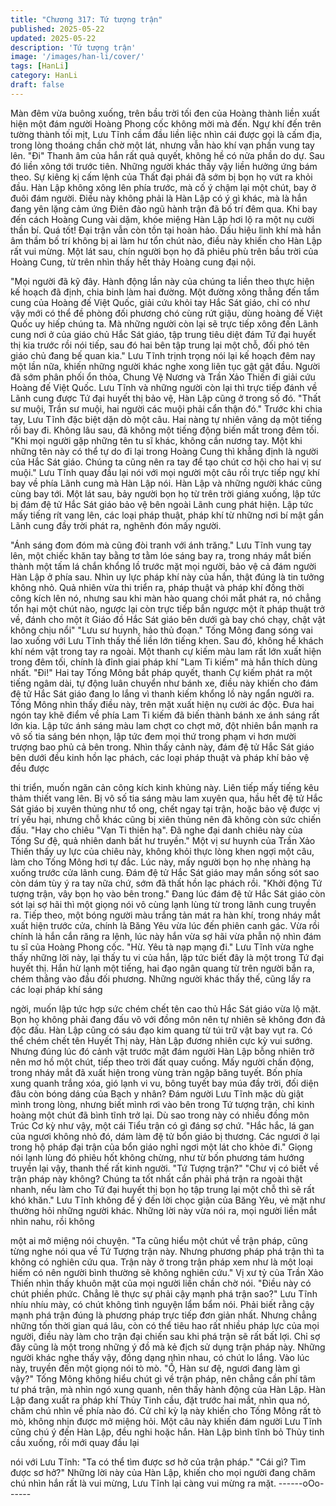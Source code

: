 ```yaml
---
title: "Chương 317: Tứ tượng trận"
published: 2025-05-22
updated: 2025-05-22
description: 'Tứ tượng trận'
image: '/images/han-li/cover/'
tags: [HanLi]
category: HanLi
draft: false
---
```


Màn đêm vừa buông xuống, trên bầu trời tối đen của Hoàng
thành liền xuất hiện một đám người Hoàng Phong cốc không mời
mà đến.
Ngự khí đến trên tường thành tối mịt, Lưu Tĩnh cầm đầu liền liệc
nhìn cái được gọi là cấm địa, trong lòng thoáng chần chờ một lát,
nhưng vẫn hào khí vạn phần vung tay lên.
"Đi"
Thanh âm của hắn rất quả quyết, không hề có nửa phần do dự.
Sau đó liền xông tới trước tiên.
Những người khác thấy vậy liền hưởng ứng bám theo. Sự kiêng
kị cấm lệnh của Thất đại phái đã sớm bị bọn họ vứt ra khỏi đầu.
Hàn Lập không xông lên phía trước, mà cố ý chậm lại một chút,
bay ở đuôi đám người.
Điều này không phải là Hàn Lập có ý gì khác, mà là hắn đang yên
lặng cảm ứng Điên đảo ngũ hành trận đã bố trí đêm qua.
Khi bay đến cách Hoàng Cung vài dặm, khóe miệng Hàn Lập hơi
lộ ra một nụ cười thần bí.
Quá tốt! Đại trận vẫn còn tồn tại hoàn hảo. Dấu hiệu linh khí mà
hắn âm thầm bố trí không bị ai làm hư tổn chút nào, điều này
khiến cho Hàn Lập rất vui mừng.
Một lát sau, chín người bọn họ đã phiêu phù trên bầu trời của
Hoàng Cung, từ trên nhìn thấy hết thảy Hoàng cung đại nội.

"Mọi người đã kỹ đây. Hành động lần này của chúng ta liền theo
thực hiện kế hoạch đã định, chia binh làm hai đường. Một đường
xông thẳng đến tẩm cung của Hoàng đế Việt Quốc, giải cứu khỏi
tay Hắc Sát giáo, chỉ có như vậy mới có thể đề phòng đối phương
chó cùng rứt giậu, dùng hoàng đế Việt Quốc uy hiếp chúng ta. Mà
những người còn lại sẽ trực tiếp xông đến Lãnh cung nơi ở của
giáo chủ Hắc Sát giáo, tập trung tiêu diệt đám Tứ đại huyết thị kia
trước rồi nói tiếp, sau đó hai bên tập trung lại một chỗ, đối phó tên
giáo chủ đang bế quan kia." Lưu Tĩnh trịnh trọng nói lại kế hoạch
đêm nay một lần nữa, khiến những người khác nghe xong liên tục
gật gật đầu.
Người đã sớm phân phối ổn thỏa, Chung Vệ Nương và Trần Xảo
Thiến đi giải cứu Hoàng đế Việt Quốc. Lưu Tĩnh và những người
còn lại thì trực tiếp đánh về Lãnh cung được Tứ đại huyết thị bảo
vệ, Hàn Lập cũng ở trong số đó.
"Thất sư muội, Trần sư muội, hai người các muội phải cẩn thận
đó." Trước khi chia tay, Lưu Tĩnh đặc biệt dặn dò một câu.
Hai nàng tự nhiên vâng dạ một tiếng rồi bay đi.
Không lâu sau, đã không một tiếng động biến mất trong đêm tối.
"Khi mọi người gặp những tên tu sĩ khác, không cần nương tay.
Một khi những tên này có thể tự do đi lại trong Hoàng Cung thì
khẳng định là người của Hắc Sát giáo. Chúng ta cũng nên ra tay
để tạo chút cơ hội cho hai vị sư muội." Lưu Tĩnh quay đầu lại nói
với mọi người một câu rồi trực tiếp ngự khí bay về phía Lãnh
cung mà Hàn Lập nói.
Hàn Lập và những người khác cũng cùng bay tới.
Một lát sau, bảy người bọn họ từ trên trời giáng xuống, lập tức bị
đám đệ tử Hắc Sát giáo bảo vệ bên ngoài Lãnh cung phát hiện.
Lập tức mấy tiếng rít vang lên, các loại pháp thuật, pháp khí từ
những nơi bí mật gần Lãnh cung đầy trời phát ra, nghênh đón
mấy người.

"Ánh sáng đom đóm mà cũng đòi tranh với ánh trăng."
Lưu Tĩnh vung tay lên, một chiếc khăn tay bằng tơ tằm lóe sáng
bay ra, trong nháy mắt biến thành một tấm lá chắn khổng lồ trước
mặt mọi người, bảo vệ cả đám người Hàn Lập ở phía sau. Nhìn
uy lực pháp khí này của hắn, thật đúng là tin tưởng không nhỏ.
Quả nhiên vừa thi triển ra, pháp thuật và pháp khí đồng thời công
kích lên nó, nhưng sau khi màn hào quang chói mắt phát ra, nó
chẳng tổn hại một chút nào, ngược lại còn trực tiếp bắn ngược
một ít pháp thuật trở về, đánh cho một ít Giáo đồ Hắc Sát giáo
bên dưới gà bay chó chạy, chật vật không chịu nổi"
"Lưu sư huynh, hảo thủ đoạn."
Tống Mông đang sóng vai lao xuống với Lưu Tĩnh thấy thế liền lớn
tiếng khen. Sau đó, không hề khách khí ném vật trong tay ra
ngoài.
Một thanh cự kiếm màu lam rất lớn xuất hiện trong đêm tối, chính
là đỉnh giai pháp khí "Lam Ti kiếm" mà hắn thích dùng nhất.
"Đi!"
Hai tay Tống Mông bắt pháp quyết, thanh Cự kiếm phát ra một
tiếng ngâm dài, tự động luân chuyển như bánh xe, điều này khiến
cho đám đệ tử Hắc Sát giáo đang lo lắng vì thanh kiếm khổng lồ
này ngẩn người ra.
Tống Mông nhìn thấy điều này, trên mặt xuất hiện nụ cười ác độc.
Đưa hai ngón tay khẽ điểm về phía Lam Ti kiếm đã biến thành
bánh xe ánh sáng rất lớn kia.
Lập tức ánh sáng màu lam chợt co chợt mở, đột nhiên bắn mạnh
ra vô số tia sáng bén nhọn, lập tức đem mọi thứ trong phạm vi
hơn mười trượng bao phủ cả bên trong.
Nhìn thấy cảnh này, đám đệ tử Hắc Sát giáo bên dưới đều kinh
hồn lạc phách, các loại pháp thuật và pháp khí bảo vệ đều được

thi triển, muốn ngăn cản công kích kinh khủng này.
Liên tiếp mấy tiếng kêu thảm thiết vang lên.
Bị vô số tia sáng màu lam xuyên qua, hầu hết đệ tử Hắc Sát giáo
bị xuyên thủng như tổ ong, chết ngay tại trận, hoặc bảo vệ được
vị trí yếu hại, nhưng chỗ khác cũng bị xiên thủng nên đã không
còn sức chiến đấu.
"Hay cho chiêu "Vạn Ti thiên hạ". Đã nghe đại danh chiêu này của
Tống Sư đệ, quả nhiên danh bất hư truyền."
Một vị sư huynh của Trần Xảo Thiến thấy uy lực của chiêu này,
không khỏi thực lòng khen ngợi một câu, làm cho Tống Mông hơi
tự đắc.
Lúc này, mấy người bọn họ nhẹ nhàng hạ xuống trước cửa lãnh
cung. Đám đệ tử Hắc Sát giáo may mắn sống sót sao còn dám
tùy ý ra tay nữa chứ, sớm đã thất hồn lạc phách rồi.
"Khởi động Tứ tượng trận, vây bọn họ vào bên trong."
Đang lúc đám đệ tử Hắc Sát giáo còn sót lại sợ hãi thì một giọng
nói vô cùng lạnh lùng từ trong lãnh cung truyền ra.
Tiếp theo, một bóng người màu trắng tản mát ra hàn khí, trong
nháy mắt xuất hiện trước cửa, chính là Băng Yêu vừa lúc đến
phiên canh gác.
Vừa rồi chính là hắn cắn răng ra lệnh, lúc này hắn vừa sợ hãi vừa
phẫn nộ nhìn đám tu sĩ của Hoàng Phong cốc.
"Hừ. Yêu tà nạp mạng đi."
Lưu Tĩnh vừa nghe thấy những lời này, lại thấy tu vi của hắn, lập
tức biết đây là một trong Tứ đại huyết thị. Hắn hừ lạnh một tiếng,
hai đạo ngân quang từ trên người bắn ra, chém thẳng vào đầu đối
phương.
Những người khác thấy thế, cũng lấy ra các loại pháp khí sáng

ngời, muốn lập tức hợp sức chém chết tên cao thủ Hắc Sát giáo
vừa lộ mặt. Bọn họ không phải đang đấu võ với đồng môn nên tự
nhiên sẽ không đơn đả độc đấu.
Hàn Lập cũng có sáu đạo kim quang từ túi trữ vật bay vụt ra.
Có thể chém chết tên Huyết Thị này, Hàn Lập đương nhiên cực kỳ
vui sướng.
Nhưng đúng lúc đó cảnh vật trước mặt đám người Hàn Lập bỗng
nhiên trở nên mơ hồ một chút, tiếp theo trời đất quay cuồng.
Mấy người chấn động, trong nháy mắt đã xuất hiện trong vùng
tràn ngập băng tuyết.
Bốn phía xung quanh trắng xóa, gió lạnh vi vu, bông tuyết bay
múa đầy trời, đối diện đâu còn bóng dáng của Bạch y nhân?
Đám người Lưu Tĩnh mặc dù giật mình trong lòng, nhưng biết
mình rơi vào bên trong Tứ tượng trận, chỉ kinh hoàng một chút đã
bình tĩnh trở lại.
Dù sao trong này có nhiều đồng môn Trúc Cơ kỳ như vậy, một cái
Tiểu trận có gì đáng sợ chứ.
"Hắc hắc, lá gan của ngươi không nhỏ đó, dám làm đệ tử bổn
giáo bị thương. Các ngươi ở lại trong hộ pháp đại trận của bổn
giáo nghỉ ngơi một lát cho khỏe đi." Giọng nói lạnh lùng đó phiêu
hốt không chừng, như từ bốn phương tám hướng truyền lại vậy,
thanh thế rất kinh người.
"Tứ Tượng trận?"
"Chư vị có biết về trận pháp này không? Chúng ta tốt nhất cần
phải phá trận ra ngoài thật nhanh, nếu làm cho Tứ đại huyết thị
bọn họ tập trung lại một chỗ thì sẽ rất khó khăn." Lưu Tĩnh không
để ý đến lời chọc giận của Băng Yêu, vẻ mặt như thường hỏi
những người khác.
Những lời này vừa nói ra, mọi người liền mắt nhìn nahu, rồi không

một ai mở miệng nói chuyện.
"Ta cũng hiểu một chút về trận pháp, cũng từng nghe nói qua về
Tứ Tượng trận này. Nhưng phương pháp phá trận thì ta không có
nghiên cứu qua. Trận này ở trong trận pháp xem như là một loại
hiếm có nên người bình thường sẽ không nghiên cứu." Vị xư tỷ
của Trần Xảo Thiến nhìn thấy khuôn mặt của mọi người liền chần
chờ nói.
"Điều này có chút phiền phức. Chẳng lẽ thực sự phải cậy mạnh
phá trận sao?" Lưu Tĩnh nhíu nhíu mày, có chút không tình
nguyện lẩm bẩm nói.
Phải biết rằng cậy mạnh phá trận đúng là phương pháp trực tiếp
đơn giản nhất. Nhưng chẳng những tốn thời gian quá lâu, còn có
thể tiêu hao rất nhiều pháp lực của mọi người, điều này làm cho
trận đại chiến sau khi phá trận sẽ rất bất lợi. Chỉ sợ đây cũng là
một trong những ý đồ mà kẻ địch sử dụng trận pháp này.
Những người khác nghe thấy vậy, đồng dạng nhìn nhau, có chút
lo lắng.
Vào lúc này, truyền đến một giọng nói tò mò.
"Ồ, Hàn sư đệ, ngươi đang làm gì vậy?"
Tống Mông không hiểu chút gì về trận pháp, nên chẳng cần phí
tâm tư phá trận, mà nhìn ngó xung quanh, nên thấy hành động
của Hàn Lập.
Hàn Lập đang xuất ra pháp khí Thủy Tinh cầu, đặt trước hai mắt,
nhìn qua nó, chăm chú nhìn về phía nào đó.
Cử chỉ kỳ lạ này khiến cho Tống Mông rất tò mò, không nhịn được
mở miệng hỏi.
Một câu này khiến đám người Lưu Tĩnh cũng chú ý đến Hàn Lập,
đều nghi hoặc hắn.
Hàn Lập bình tĩnh bỏ Thủy tinh cầu xuống, rồi mới quay đầu lại

nói với Lưu Tĩnh:
"Ta có thể tìm được sơ hở của trận pháp."
"Cái gì? Tìm được sơ hở?"
Những lời này của Hàn Lập, khiến cho mọi người đang chăm chú
nhìn hắn rất là vui mừng, Lưu Tĩnh lại càng vui mừng ra mặt.
------oOo------
